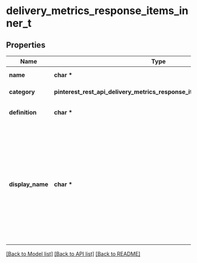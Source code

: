 # delivery_metrics_response_items_inner_t

## Properties
Name | Type | Description | Notes
------------ | ------------- | ------------- | -------------
**name** | **char \*** | Metric&#39;s name. | [optional] 
**category** | **pinterest_rest_api_delivery_metrics_response_items_inner_CATEGORY_e** | Category name | [optional] 
**definition** | **char \*** | How the metric is defined. | [optional] 
**display_name** | **char \*** | Display name, when available. If unavaible it will not be returned. Matches how the metric is named in our native tools like Pinterest Ads Manager. | [optional] 

[[Back to Model list]](../README.md#documentation-for-models) [[Back to API list]](../README.md#documentation-for-api-endpoints) [[Back to README]](../README.md)



